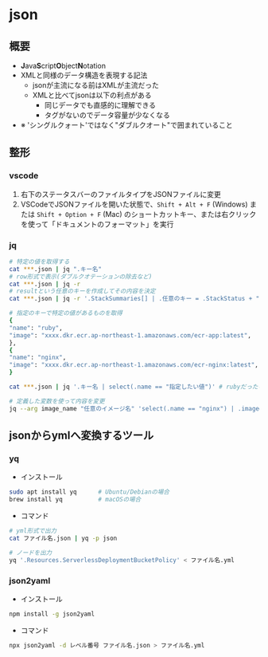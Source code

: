 # json

## 概要

- **J**ava**S**cript**O**bject**N**otation
- XMLと同様のデータ構造を表現する記法
  - jsonが主流になる前はXMLが主流だった
  - XMLと比べてjsonは以下の利点がある
    - 同じデータでも直感的に理解できる
    - タグがないのでデータ容量が少なくなる
- ※ 'シングルクォート'ではなく"ダブルクオート"で囲まれていること

## 整形

### vscode

1. 右下のステータスバーのファイルタイプをJSONファイルに変更
1. VSCodeでJSONファイルを開いた状態で、`Shift + Alt + F` (Windows) または `Shift + Option + F` (Mac) のショートカットキー、または右クリックを使って「ドキュメントのフォーマット」を実行

### jq

```sh
# 特定の値を取得する
cat ***.json | jq ".キー名"
# row形式で表示(ダブルクオテーションの除去など)
cat ***.json | jq -r
# resultという任意のキーを作成してその内容を決定
cat ***.json | jq -r '.StackSummaries[] | .任意のキー = .StackStatus + " " + .LastUpdatedTime + " " + .StackName | .任意のキー'

# 指定のキーで特定の値があるものを取得
{
"name": "ruby",
"image": "xxxx.dkr.ecr.ap-northeast-1.amazonaws.com/ecr-app:latest",
},
{
"name": "nginx",
"image": "xxxx.dkr.ecr.ap-northeast-1.amazonaws.com/ecr-nginx:latest",
}

cat ***.json | jq '.キー名 | select(.name == "指定したい値")' # rubyだったらrubyのみ取得

# 定義した変数を使って内容を変更
jq --arg image_name "任意のイメージ名" 'select(.name == "nginx") | .image=$image_name' 対象ファイル名
```

## jsonからymlへ変換するツール

### yq

- インストール

```sh
sudo apt install yq      # Ubuntu/Debianの場合
brew install yq          # macOSの場合
```

- コマンド

```sh
# yml形式で出力
cat ファイル名.json | yq -p json

# ノードを出力
yq '.Resources.ServerlessDeploymentBucketPolicy' < ファイル名.yml
```

### json2yaml

- インストール

```sh
npm install -g json2yaml
```

- コマンド

```sh
npx json2yaml -d レベル番号 ファイル名.json > ファイル名.yml
```
